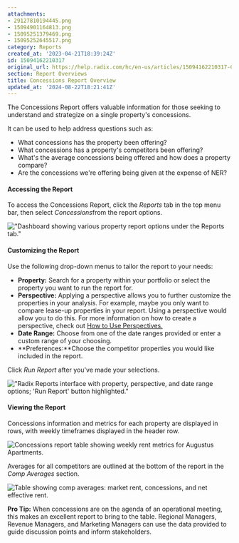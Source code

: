 ```yaml
---
attachments:
- 29127810194445.png
- 15094901164813.png
- 15095251379469.png
- 15095252645517.png
category: Reports
created_at: '2023-04-21T18:39:24Z'
id: 15094162210317
original_url: https://help.radix.com/hc/en-us/articles/15094162210317-Concessions-Report-Overview
section: Report Overviews
title: Concessions Report Overview
updated_at: '2024-08-22T18:21:41Z'
---
```


The Concessions Report offers valuable information for those seeking to understand and strategize on a single property's concessions.

It can be used to help address questions such as:

* What concessions has the property been offering?
* What concessions has a property's competitors been offering?
* What's the average concessions being offered and how does a property compare?
* Are the concessions we're offering being given at the expense of NER?

#### **Accessing the Report**

To access the Concessions Report, click the *Reports* tab in the top menu bar, then select *Concessions*from the report options.

!["Dashboard showing various property report options under the Reports tab."](attachments/29127810194445.png)

#### **Customizing the Report**

Use the following drop-down menus to tailor the report to your needs:

* **Property:** Search for a property within your portfolio or select the property you want to run the report for.
* **Perspective:** Applying a perspective allows you to further customize the properties in your analysis. For example, maybe you only want to compare lease-up properties in your report. Using a perspective would allow you to do this. For more information on how to create a perspective, check out [How to Use Perspectives.](https://help.radix.com/hc/en-us/articles/7313516628749)
* **Date Range:** Choose from one of the date ranges provided or enter a custom range of your choosing.
* **Preferences:**Choose the competitor properties you would like included in the report.

Click *Run Report* after you've made your selections.

!["Radix Reports interface with property, perspective, and date range options; 'Run Report' button highlighted."](attachments/15094901164813.png)

#### **Viewing the Report**

Concessions information and metrics for each property are displayed in rows, with weekly timeframes displayed in the header row.

![Concessions report table showing weekly rent metrics for Augustus Apartments.](attachments/15095251379469.png)

Averages for all competitors are outlined at the bottom of the report in the *Comp Averages* section.

![Table showing comp averages: market rent, concessions, and net effective rent.](attachments/15095252645517.png)

**Pro Tip:** When concessions are on the agenda of an operational meeting, this makes an excellent report to bring to the table. Regional Managers, Revenue Managers, and Marketing Managers can use the data provided to guide discussion points and inform stakeholders.